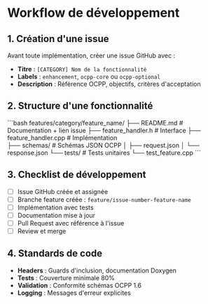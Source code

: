 # Workflow de développement

## 1. Création d'une issue

Avant toute implémentation, créer une issue GitHub avec :

- **Titre** : `[CATEGORY] Nom de la fonctionnalité`
- **Labels** : `enhancement`, `ocpp-core` ou `ocpp-optional`
- **Description** : Référence OCPP, objectifs, critères d'acceptation

## 2. Structure d'une fonctionnalité

\`\`\`bash
features/category/feature_name/
├── README.md                    # Documentation + lien issue
├── feature_handler.h           # Interface
├── feature_handler.cpp         # Implémentation  
├── schemas/                    # Schémas JSON OCPP
│   ├── request.json
│   └── response.json
└── tests/                      # Tests unitaires
    └── test_feature.cpp
\`\`\`

## 3. Checklist de développement

- [ ] Issue GitHub créée et assignée
- [ ] Branche feature créée : `feature/issue-number-feature-name`
- [ ] Implémentation avec tests
- [ ] Documentation mise à jour
- [ ] Pull Request avec référence à l'issue
- [ ] Review et merge

## 4. Standards de code

- **Headers** : Guards d'inclusion, documentation Doxygen
- **Tests** : Couverture minimale 80%
- **Validation** : Conformité schémas OCPP 1.6
- **Logging** : Messages d'erreur explicites
